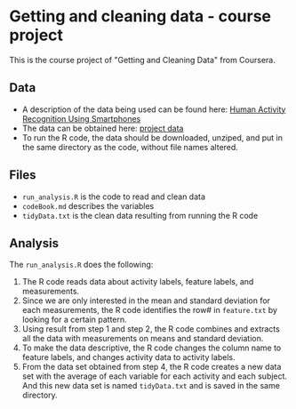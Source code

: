 # Getting and cleaning data - course project
This is the course project of "Getting and Cleaning Data" from Coursera. 

## Data
* A description of the data being used can be found here: [Human Activity Recognition Using Smartphones](http://archive.ics.uci.edu/ml/datasets/Human+Activity+Recognition+Using+Smartphones)
* The data can be obtained here: [project data](https://d396qusza40orc.cloudfront.net/getdata%2Fprojectfiles%2FUCI%20HAR%20Dataset.zip)
* To run the R code, the data should be downloaded, unziped, and put in the same directory as the code, without file names altered.

## Files
* `run_analysis.R` is the code to read and clean data
* `codeBook.md` describes the variables
* `tidyData.txt` is the clean data resulting from running the R code

## Analysis
The `run_analysis.R` does the following:
  1. The R code reads data about activity labels, feature labels, and measurements.
  2. Since we are only interested in the mean and standard deviation for each measurements, the R code identifies the row# in `feature.txt` by looking for a certain pattern.
  3. Using result from step 1 and step 2, the R code combines and extracts all the data with measurements on means and standard deviation.
  4. To make the data descriptive, the R code changes the column name to feature labels, and changes activity data to activity labels.
  5. From the data set obtained from step 4, the R code creates a new data set with the average of each variable for each activity and each subject. And this new data set is named `tidyData.txt` and is saved in the same directory.
